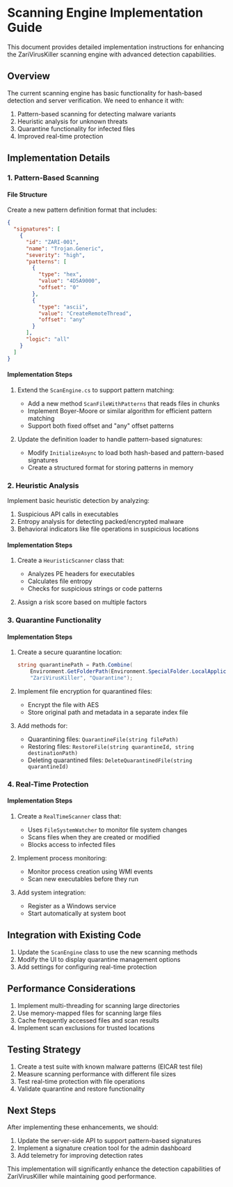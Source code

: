 # Scanning Engine Implementation Guide

This document provides detailed implementation instructions for enhancing the ZariVirusKiller scanning engine with advanced detection capabilities.

## Overview

The current scanning engine has basic functionality for hash-based detection and server verification. We need to enhance it with:

1. Pattern-based scanning for detecting malware variants
2. Heuristic analysis for unknown threats
3. Quarantine functionality for infected files
4. Improved real-time protection

## Implementation Details

### 1. Pattern-Based Scanning

#### File Structure

Create a new pattern definition format that includes:

```json
{
  "signatures": [
    {
      "id": "ZARI-001",
      "name": "Trojan.Generic",
      "severity": "high",
      "patterns": [
        {
          "type": "hex",
          "value": "4D5A9000",
          "offset": "0"
        },
        {
          "type": "ascii",
          "value": "CreateRemoteThread",
          "offset": "any"
        }
      ],
      "logic": "all"
    }
  ]
}
```

#### Implementation Steps

1. Extend the `ScanEngine.cs` to support pattern matching:
   - Add a new method `ScanFileWithPatterns` that reads files in chunks
   - Implement Boyer-Moore or similar algorithm for efficient pattern matching
   - Support both fixed offset and "any" offset patterns

2. Update the definition loader to handle pattern-based signatures:
   - Modify `InitializeAsync` to load both hash-based and pattern-based signatures
   - Create a structured format for storing patterns in memory

### 2. Heuristic Analysis

Implement basic heuristic detection by analyzing:

1. Suspicious API calls in executables
2. Entropy analysis for detecting packed/encrypted malware
3. Behavioral indicators like file operations in suspicious locations

#### Implementation Steps

1. Create a `HeuristicScanner` class that:
   - Analyzes PE headers for executables
   - Calculates file entropy
   - Checks for suspicious strings or code patterns

2. Assign a risk score based on multiple factors

### 3. Quarantine Functionality

#### Implementation Steps

1. Create a secure quarantine location:
   ```csharp
   string quarantinePath = Path.Combine(
       Environment.GetFolderPath(Environment.SpecialFolder.LocalApplicationData),
       "ZariVirusKiller", "Quarantine");
   ```

2. Implement file encryption for quarantined files:
   - Encrypt the file with AES
   - Store original path and metadata in a separate index file

3. Add methods for:
   - Quarantining files: `QuarantineFile(string filePath)`
   - Restoring files: `RestoreFile(string quarantineId, string destinationPath)`
   - Deleting quarantined files: `DeleteQuarantinedFile(string quarantineId)`

### 4. Real-Time Protection

#### Implementation Steps

1. Create a `RealTimeScanner` class that:
   - Uses `FileSystemWatcher` to monitor file system changes
   - Scans files when they are created or modified
   - Blocks access to infected files

2. Implement process monitoring:
   - Monitor process creation using WMI events
   - Scan new executables before they run

3. Add system integration:
   - Register as a Windows service
   - Start automatically at system boot

## Integration with Existing Code

1. Update the `ScanEngine` class to use the new scanning methods
2. Modify the UI to display quarantine management options
3. Add settings for configuring real-time protection

## Performance Considerations

1. Implement multi-threading for scanning large directories
2. Use memory-mapped files for scanning large files
3. Cache frequently accessed files and scan results
4. Implement scan exclusions for trusted locations

## Testing Strategy

1. Create a test suite with known malware patterns (EICAR test file)
2. Measure scanning performance with different file sizes
3. Test real-time protection with file operations
4. Validate quarantine and restore functionality

## Next Steps

After implementing these enhancements, we should:

1. Update the server-side API to support pattern-based signatures
2. Implement a signature creation tool for the admin dashboard
3. Add telemetry for improving detection rates

This implementation will significantly enhance the detection capabilities of ZariVirusKiller while maintaining good performance.
